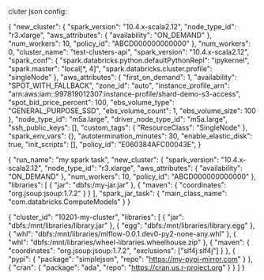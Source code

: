 cluter json config:

{
    "new_cluster": {
    "spark_version": "10.4.x-scala2.12",
    "node_type_id": "r3.xlarge",
    "aws_attributes": {
      "availability": "ON_DEMAND"
    },
    "num_workers": 10,
    "policy_id": "ABCD000000000000"
    },
    "num_workers": 0,
    "cluster_name": "test-clusters-api",
    "spark_version": "10.4.x-scala2.12",
    "spark_conf": {
        "spark.databricks.python.defaultPythonRepl": "ipykernel",
        "spark.master": "local[*, 4]",
        "spark.databricks.cluster.profile": "singleNode"
    },
    "aws_attributes": {
        "first_on_demand": 1,
        "availability": "SPOT_WITH_FALLBACK",
        "zone_id": "auto",
        "instance_profile_arn": "arn:aws:iam::997819012307:instance-profile/shard-demo-s3-access",
        "spot_bid_price_percent": 100,
        "ebs_volume_type": "GENERAL_PURPOSE_SSD",
        "ebs_volume_count": 1,
        "ebs_volume_size": 100
    },
    "node_type_id": "m5a.large",
    "driver_node_type_id": "m5a.large",
    "ssh_public_keys": [],
    "custom_tags": {
        "ResourceClass": "SingleNode"
    },
    "spark_env_vars": {},
    "autotermination_minutes": 30,
    "enable_elastic_disk": true,
    <!-- "cluster_source": "UI", -->
    "init_scripts": [],
    "policy_id": "E060384AFC00043E",
    <!-- "cluster_id": "0414-071034-r3kae1ar" -->
}

{
  "run_name": "my spark task",
  "new_cluster": {
    "spark_version": "10.4.x-scala2.12",
    "node_type_id": "r3.xlarge",
    "aws_attributes": {
      "availability": "ON_DEMAND"
    },
    "num_workers": 10,
    "policy_id": "ABCD000000000000"
  },
  "libraries": [
    {
      "jar": "dbfs:/my-jar.jar"
    },
    {
      "maven": {
        "coordinates": "org.jsoup:jsoup:1.7.2"
      }
    }
  ],
  "spark_jar_task": {
    "main_class_name": "com.databricks.ComputeModels"
  }
}

{
  "cluster_id": "10201-my-cluster",
  "libraries": [
    {
      "jar": "dbfs:/mnt/libraries/library.jar"
    },
    {
      "egg": "dbfs:/mnt/libraries/library.egg"
    },
    {
      "whl": "dbfs:/mnt/libraries/mlflow-0.0.1.dev0-py2-none-any.whl"
    },
    {
      "whl": "dbfs:/mnt/libraries/wheel-libraries.wheelhouse.zip"
    },
    {
      "maven": {
        "coordinates": "org.jsoup:jsoup:1.7.2",
        "exclusions": ["slf4j:slf4j"]
      }
    },
    {
      "pypi": {
        "package": "simplejson",
        "repo": "https://my-pypi-mirror.com"
      }
    },
    {
      "cran": {
        "package": "ada",
        "repo": "https://cran.us.r-project.org"
      }
    }
  ]
}